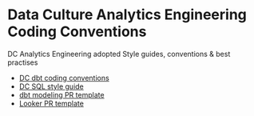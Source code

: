 # Data Culture Analytics Engineering Coding Conventions

DC Analytics Engineering adopted Style guides, conventions &amp; best practises

  - [DC dbt coding conventions](dc-dbt_style.md)
  - [DC SQL style guide](dc-sql_style.md)
  - [dbt modeling PR template](dc-dbt_pr_template_style.md)
  - [Looker PR template](dc-looker_pr_template_style.md)
